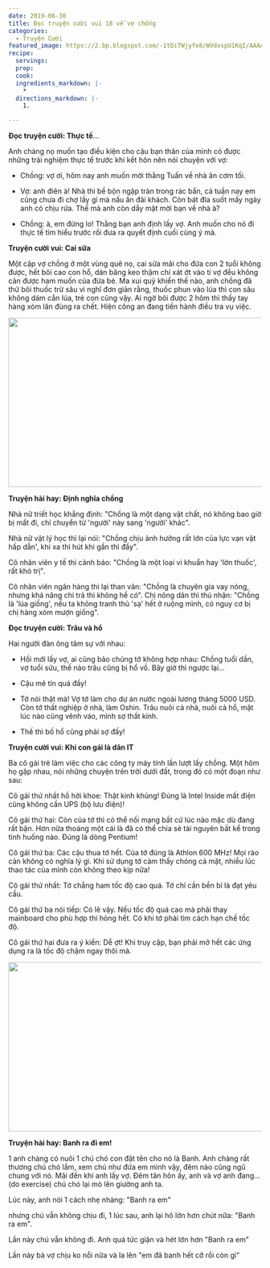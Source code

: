 ```yaml
---
date: 2019-06-30
title: Đọc truyện cười vui 18 về vợ chồng
categories:
  - Truyện Cười
featured_image: https://2.bp.blogspot.com/-1tDiTWjyfe8/WVdxspU1KqI/AAAAAAAAA5g/LyBck3GIRdY69WzpvTLJ8IYeQX32umy6QCLcBGAs/s1600/doc-truyen-cuoi.png
recipe:
  servings:  
  prep:  
  cook:  
  ingredients_markdown: |-
    * 
  directions_markdown: |-
    1. 

---
```


**Đọc truyện cười: Thực tế**...

Anh chàng nọ muốn tạo điều kiện cho cậu bạn thân của mình có được những trải nghiệm thực tế trước khi kết hôn nên nói chuyện với vợ:

- Chồng: vợ ơi, hôm nay anh muốn mời thằng Tuấn về nhà ăn cơm tối.

-  Vợ: anh điên à! Nhà thì bề bộn ngập tràn trong rác bẩn, cả tuần nay em cũng chưa đi chợ lấy gì mà nấu ăn đãi khách. Còn bát đĩa suốt mấy ngày anh có chịu rửa. Thế mà anh còn dầy mặt mời bạn về nhà à?

-  Chồng: à, em đừng lo! Thằng bạn anh định lấy vợ. Anh muốn cho nó đi thực tế tìm hiểu trước rồi đưa ra quyết định cuối cùng ý mà.

**Truyện cười vui: Cai sữa**

Một cặp vợ chồng ở một vùng quê nọ, cai sữa mãi cho đứa con 2 tuổi không được, hết bôi cao con hổ, dán băng keo thậm chí xát ớt vào ti vợ đều không cản được ham muốn của đứa bé. Ma xui quỷ khiến thế nào, anh chồng đã thử bôi thuốc trừ sâu vì nghĩ đơn giản rằng, thuốc phun vào lúa thì con sâu không dám cắn lúa, trẻ con cũng vậy. Ai ngờ bôi được 2 hôm thì thấy tay hàng xóm lăn đùng ra chết. Hiện công an đang tiến hành điều tra vụ việc.
 
 <div align="center"><img src="https://4.bp.blogspot.com/-5QyAxo8omJU/WVdx41Ln2zI/AAAAAAAAA5k/XTPIo5XQ4n0sTOpa-u18fVJ6LDf7mh2dACLcBGAs/s1600/truyen-cuoi-vui.png" width="632px" height="336px"></div>

**Truyện hài hay: Định nghĩa chồng**

Nhà nữ triết học khẳng định: "Chồng là một dạng vật chất, nó không bao giờ bị mất đi, chỉ chuyển từ 'người' này sang 'người' khác".

Nhà nữ vật lý học thì lại nói: "Chồng chịu ảnh hưởng rất lớn của lực vạn vật hấp dẫn', khi xa thì hút khi gần thì đẩy".

Cô nhân viên y tế thì cảnh báo: "Chồng là một loại vi khuẩn hay 'lờn thuốc', rất khó trị".

Cô nhân viên ngân hàng thì lại than vãn: "Chồng là chuyên gia vay nóng, nhưng khả năng chi trả thì không hề có".
Chị nông dân thì thú nhận: "Chồng là 'lúa giống', nếu ta không tranh thủ 'sạ' hết ở ruộng mình, có nguy cơ bị chị hàng xóm mượn giống".

**Đọc truyện cười: Trâu và hổ**

Hai người đàn ông tâm sự với nhau:

- Hồi mới lấy vợ, ai cũng bảo chúng tớ không hợp nhau: Chồng tuổi dần, vợ tuổi sửu, thế nào trâu cũng bị hổ vồ. Bây giờ thì ngược lại...

- Cậu mê tín quá đấy!

- Tớ nói thật mà! Vợ tớ làm cho dự án nước ngoài lương tháng 5000 USD. Còn tớ thất nghiệp ở nhà, làm Oshin. Trâu nuôi cả nhà, nuôi cả hổ, mặt lúc nào cũng vênh váo, mình sợ thất kinh.

- Thế thì bố hổ cũng phải sợ đấy!

**Truyện cười vui: Khi con gái là dân IT**

Ba cô gái trẻ làm việc cho các công ty máy tính lần lượt lấy chồng. Một hôm họ gặp nhau, nói những chuyện trên trời dưới đất, trong đó có một đoạn như sau:

Cô gái thứ nhất hồ hởi khoe: Thật kinh khủng! Đúng là Intel Inside mất điện cũng không cần UPS (bộ lưu điện)!

Cô gái thứ hai: Còn của tớ thì có thể nối mạng bất cứ lúc nào mặc dù đang rất bận. Hơn nữa thoáng một cái là đã có thể chia sẻ tài nguyên bất kể trong tình huống nào. Đúng là dòng Pentium!

Cô gái thứ ba: Các cậu thua tớ hết. Của tớ đúng là Athlon 600 MHz! Mọi rào cản không có nghĩa lý gì. Khi sử dụng tớ cảm thấy chóng cả mặt, nhiều lúc thao tác của mình còn không theo kịp nữa!

Cô gái thứ nhất: Tớ chẳng ham tốc độ cao quá. Tớ chỉ cần bền bỉ là đạt yêu cầu.

Cô gái thứ ba nói tiếp: Có lẽ vậy. Nếu tốc độ quá cao mà phải thay mainboard cho phù hợp thì hỏng hết. Có khi tớ phải tìm cách hạn chế tốc độ.

Cô gái thứ hai đưa ra ý kiến: Dễ ợt! Khi truy cập, bạn phải mở hết các ứng dụng ra là tốc độ chậm ngay thôi mà.

<div align="center"><img src="https://3.bp.blogspot.com/-h7LqNjYWrQc/WVdyFVPhMAI/AAAAAAAAA5o/p-uZCM1Xvh4c8vJM5a_HL4depyJuM79GgCLcBGAs/s1600/truyen-hai-hay.png" width="632px" height="336px"></div>

**Truyện hài hay: Banh ra đi em!**

1 anh chàng có nuôi 1 chú chó con đặt tên cho nó là Banh. Anh chàng rất thương chú chó lắm, xem chú như đứa em mình vậy, đêm nào cũng ngũ chung với nó. Mãi đến khi anh lấy vợ. Đêm tân hôn ấy, anh và vợ anh đang...(do exercise) chú chó lại mò lên giường anh ta.

Lúc này, anh nói 1 cách nhẹ nhàng: "Banh ra em"

nhưng chú vẫn không chịu đi, 1 lúc sau, anh lại hô lớn hơn chút nữa: "Banh ra em". 

Lần này chú vẫn không đi. Anh quá tức giận và hét lớn hơn "Banh ra em"

Lần này bà vợ chịu ko nỗi nữa và la lên "em đã banh hết cỡ rồi còn gì"
